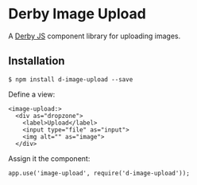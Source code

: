 Derby Image Upload
==================

A [Derby JS](http://derbyjs.com) component library for uploading images.

Installation
------------

    $ npm install d-image-upload --save

Define a view:

    <image-upload:>
      <div as="dropzone">
        <label>Upload</label>
        <input type="file" as="input">
        <img alt="" as="image">
      </div>

Assign it the component:

    app.use('image-upload', require('d-image-upload'));
